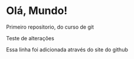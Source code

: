 # Olá, Mundo!
 Primeiro repositorio, do curso de git
 
 Teste de alterações
 
 Essa linha foi adicionada através do site do github
